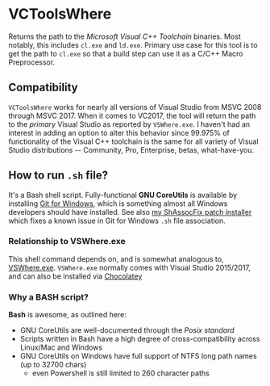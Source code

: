 # VCToolsWhere

Returns the path to the *Microsoft Visual C++ Toolchain* binaries.  Most notably, this includes `cl.exe` and
`ld.exe`.  Primary use case for this tool is to get the path to `cl.exe` so that a build step can use it as a
C/C++ Macro Preprocessor.

## Compatibility
`VCToolsWhere` works for nearly all versions of Visual Studio from MSVC 2008 through MSVC 2017.  When it comes
to VC2017, the tool will return the path to the _primary_ Visual Studio as reported by `VSWhere.exe`.  I haven't
had an interest in adding an option to alter this behavior since 99.975% of functionality of the Visual C++ toolchain
is the same for all variety of Visual Studio distributions -- Community, Pro, Enterprise, betas, what-have-you.

## How to run `.sh` file?
It's a Bash shell script.  Fully-functional **GNU CoreUtils** is available by installing
[Git for Windows](https://gitforwindows.org), which is something almost all Windows developers should have
installed.  See also [my ShAssocFix patch installer](https://github.com/jstine35/ShAssocCheck/releases) which fixes a
known issue in Git for Windows `.sh` file association.

### Relationship to VSWhere.exe
This shell command depends on, and is somewhat analogous to, [VSWhere.exe](https://github.com/Microsoft/vswhere).
`VSWhere.exe` normally comes with Visual Studio 2015/2017, and can also be installed via [Chocolatey](https://www.chocolatey.org)

### Why a BASH script?
**Bash** is awesome, as outlined here:

  * GNU CoreUtils are well-documented through the _Posix standard_
  * Scripts written in Bash have a high degree of cross-compatibility across Linux/Mac and Windows
  * GNU CoreUtils on Windows have full support of NTFS long path names (up to 32700 chars)
      * even Powershell is still limited to 260 character paths
